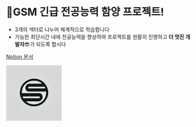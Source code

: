 # 🎉GSM 긴급 전공능력 함양 프로젝트!
+ 3개의 섹터로 나누어 체계적으로 학습합니다
+ 가능한 최단시간 내에 전공능력을 향상하여 프로젝트를 원활히 진행하고 **더 멋진 개발자**😎가 되도록 합시다

[Notion 문서](https://amondbabaro.notion.site/GSM-Backend-Dev-Class-19d8f98f331080158c0be366bb7ed7f9?pvs=4)


<img src="https://github.com/GSM-Backend-Dev-Class/.github/blob/main/resource/Logo.webp" width=30%>

